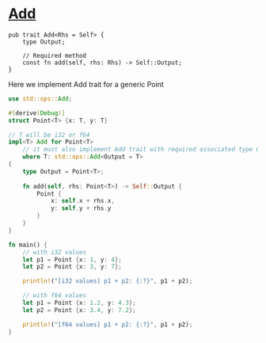 # <a href="https://doc.rust-lang.org/std/ops/trait.Add.html" target="_ blank">Add</a>
```
pub trait Add<Rhs = Self> {
    type Output;

    // Required method
    const fn add(self, rhs: Rhs) -> Self::Output;
}
```
Here we implement Add trait for a generic Point<T> 

```rust
use std::ops::Add;

#[derive(Debug)]
struct Point<T> {x: T, y: T}

// T will be i32 or f64
impl<T> Add for Point<T>
    // it must also implement Add trait with required associated type Output being set to T
    where T: std::ops::Add<Output = T> 
{
    type Output = Point<T>;
    
    fn add(self, rhs: Point<T>) -> Self::Output {
        Point {
            x: self.x + rhs.x,
            y: self.y + rhs.y
        }
    }
}

fn main() {
    // with i32 values
    let p1 = Point {x: 1, y: 4};
    let p2 = Point {x: 3, y: 7};

    println!("[i32 values] p1 + p2: {:?}", p1 + p2);

    // with f64 values
    let p1 = Point {x: 1.2, y: 4.3};
    let p2 = Point {x: 3.4, y: 7.2};

    println!("[f64 values] p1 + p2: {:?}", p1 + p2);
}


```
